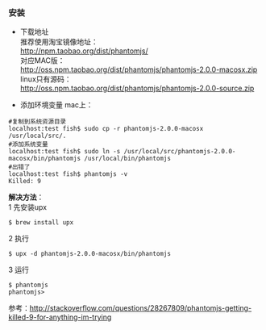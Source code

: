 ### 安装
- 下载地址    
推荐使用淘宝镜像地址：    
http://npm.taobao.org/dist/phantomjs/   
对应MAC版：    
http://oss.npm.taobao.org/dist/phantomjs/phantomjs-2.0.0-macosx.zip    
linux只有源码：    
http://oss.npm.taobao.org/dist/phantomjs/phantomjs-2.0.0-source.zip 
    

-  添加环境变量
mac上：   
```linux
#复制到系统资源目录
localhost:test fish$ sudo cp -r phantomjs-2.0.0-macosx /usr/local/src/.
#添加系统变量
localhost:test fish$ sudo ln -s /usr/local/src/phantomjs-2.0.0-macosx/bin/phantomjs /usr/local/bin/phantomjs
#出错了
localhost:test fish$ phantomjs -v
Killed: 9
```
**解决方法**：    
1 先安装upx
```linux 
$ brew install upx
```
2 执行
```linux
$ upx -d phantomjs-2.0.0-macosx/bin/phantomjs
```
3 运行
```linux
$ phantomjs
phantomjs> 
```

参考：http://stackoverflow.com/questions/28267809/phantomjs-getting-killed-9-for-anything-im-trying 


